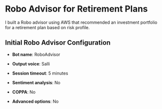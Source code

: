# Robo Advisor for Retirement Plans

I built a Robo advisor using AWS that recommended an investment portfolio for a retirement plan based on risk profile.

## Initial Robo Advisor Configuration

- **Bot name**: RoboAdvisor

- **Output voice**: Salli

- **Session timeout**: 5 minutes

- **Sentiment analysis**: No

- **COPPA**: No

- **Advanced options**: No
